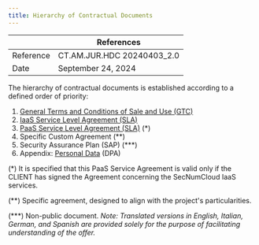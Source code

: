```yaml
---
title: Hierarchy of Contractual Documents
---
```


|           | References                 |
| --------- | -------------------------- |
| Reference | CT.AM.JUR.HDC 20240403_2.0 |
| Date      | September 24, 2024         |

The hierarchy of contractual documents is established according to a defined order of priority:

1. [General Terms and Conditions of Sale and Use (GTC)](cgvu.docx)
2. [IaaS Service Level Agreement (SLA)](iaas/sla_iaas.docx)
3. [PaaS Service Level Agreement (SLA)](paas/sla_paas.docx) (*)
4. Specific Custom Agreement (**)
5. Security Assurance Plan (SAP) (***)
6. Appendix: [Personal Data](dpa.docx) (DPA)

(*) It is specified that this PaaS Service Agreement is valid only if the CLIENT has signed the Agreement concerning the SecNumCloud IaaS services.

(**) Specific agreement, designed to align with the project's particularities.

(***) Non-public document.
_Note: Translated versions in English, Italian, German, and Spanish are provided solely for the purpose of facilitating understanding of the offer._